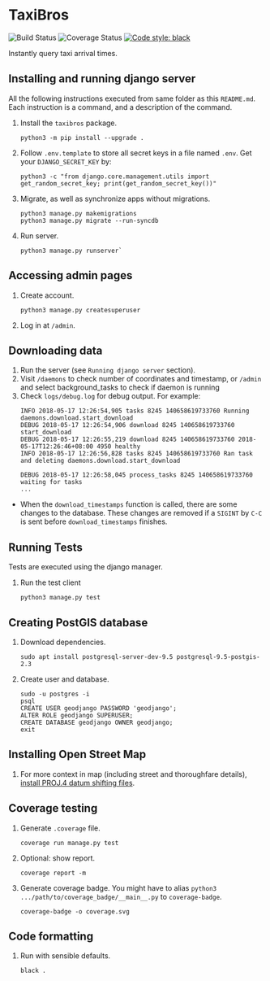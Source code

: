 # TaxiBros
![Build Status][travis badge]
![Coverage Status][coverage badge]
[![Code style: black](https://img.shields.io/badge/code%20style-black-000000.svg)](https://github.com/ambv/black)

Instantly query taxi arrival times.

## Installing and running django server
All the following instructions executed from same folder as this `README.md`.
Each instruction is a command, and a description of the command.
1. Install the `taxibros` package.
   ```
   python3 -m pip install --upgrade .
   ```
2. Follow `.env.template` to store all secret keys in a file named `.env`.
   Get your `DJANGO_SECRET_KEY` by:
   ```
   python3 -c "from django.core.management.utils import get_random_secret_key; print(get_random_secret_key())"
   ```
3. Migrate, as well as synchronize apps without migrations.
   ```
   python3 manage.py makemigrations
   python3 manage.py migrate --run-syncdb
   ```
4. Run server.
   ```
   python3 manage.py runserver`
   ```

## Accessing admin pages
1. Create account.
   ```
   python3 manage.py createsuperuser
   ```
2. Log in at `/admin`.

## Downloading data
1. Run the server (see `Running django server` section).
2. Visit `/daemons` to check number of coordinates and timestamp, or `/admin` and select background_tasks to check if daemon is running
3. Check `logs/debug.log` for debug output. For example:
   ```
   INFO 2018-05-17 12:26:54,905 tasks 8245 140658619733760 Running daemons.download.start_download
   DEBUG 2018-05-17 12:26:54,906 download 8245 140658619733760 start_download
   DEBUG 2018-05-17 12:26:55,219 download 8245 140658619733760 2018-05-17T12:26:46+08:00 4950 healthy
   INFO 2018-05-17 12:26:56,828 tasks 8245 140658619733760 Ran task and deleting daemons.download.start_download

   DEBUG 2018-05-17 12:26:58,045 process_tasks 8245 140658619733760 waiting for tasks
   ...
   ```
* When the `download_timestamps` function is called, there are some
  changes to the database. These changes are removed if a `SIGINT` by `C-C`
  is sent before `download_timestamps` finishes.

## Running Tests
Tests are executed using the django manager.
1. Run the test client
   ```
   python3 manage.py test
   ```

## Creating PostGIS database
1. Download dependencies.
   ```
   sudo apt install postgresql-server-dev-9.5 postgresql-9.5-postgis-2.3
   ```
2. Create user and database.
   ```
   sudo -u postgres -i
   psql
   CREATE USER geodjango PASSWORD 'geodjango';
   ALTER ROLE geodjango SUPERUSER;
   CREATE DATABASE geodjango OWNER geodjango;
   exit
   ```

## Installing Open Street Map
1. For more context in map (including street and thoroughfare details), [install PROJ.4 datum shifting files].

## Coverage testing
1. Generate `.coverage` file.
   ```
   coverage run manage.py test
   ```
2. Optional: show report.
   ```
   coverage report -m
   ```
3. Generate coverage badge. You might have to alias
   `python3 .../path/to/coverage_badge/__main__.py` to `coverage-badge`.
   ```
   coverage-badge -o coverage.svg
   ```

## Code formatting
1. Run with sensible defaults.
   ```
   black .
   ```

[travis badge]: https://travis-ci.com/zhengqunkoo/taxibros.svg?token=zQpqs1cgYrwMmHCBfnPg&branch=master "From travis-ci."
[coverage badge]: https://github.com/zhengqunkoo/taxibros/raw/master/coverage.svg?sanitize=True "Generated using coverage-badge."
[install PROJ.4 datum shifting files]: https://docs.djangoproject.com/en/2.0/ref/contrib/gis/install/geolibs/#proj4
